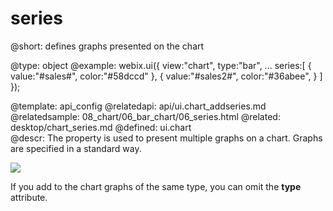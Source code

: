 series
=============


@short:
	defines graphs presented on the chart

@type: object
@example:
webix.ui({
	view:"chart",
	type:"bar",
	...
	series:[
		{
			value:"#sales#",
			color:"#58dccd"
		},
		{
			value:"#sales2#",
			color:"#36abee",
		}
	]
});

@template:	api_config
@relatedapi:
	api/ui.chart_addseries.md
@relatedsample:
	08_chart/06_bar_chart/06_series.html
@related:
	desktop/chart_series.md
@defined:	ui.chart	
@descr:
The property is used to present multiple graphs on a chart. Graphs are specified in a standard way.

<img src="api/series_property.png"/>



If you add to the chart graphs of the same type, you can omit the **type** attribute.